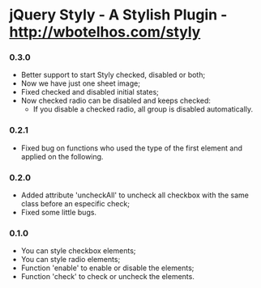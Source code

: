 # jQuery Styly - A Stylish Plugin - http://wbotelhos.com/styly

### 0.3.0

+ Better support to start Styly checked, disabled or both;
+ Now we have just one sheet image;
+ Fixed checked and disabled initial states;
+ Now checked radio can be disabled and keeps checked:
	- If you disable a checked radio, all group is disabled automatically.

### 0.2.1

+ Fixed bug on functions who used the type of the first element and applied on the following.

### 0.2.0

+ Added attribute 'uncheckAll' to uncheck all checkbox with the same class before an especific check;
+ Fixed some little bugs.

### 0.1.0

+ You can style checkbox elements;
+ You can style radio elements;
+ Function 'enable' to enable or disable the elements;
+ Function 'check' to check or uncheck the elements.
